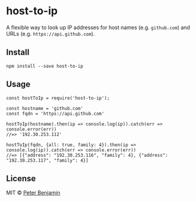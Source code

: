 # host-to-ip
A flexible way to look up IP addresses for host names (e.g. `github.com`) and URLs (e.g. `https://api.github.com`).

## Install
`npm install --save host-to-ip`

## Usage
```
const hostToIp = require('host-to-ip');

const hostname = 'github.com'
const fqdn = 'https://api.github.com'

hostToIp(hostname).then(ip => console.log(ip)).catch(err => console.error(err))
//=> '192.30.253.112'

hostToIp(fqdn, {all: true, family: 4}).then(ip => console.log(ip)).catch(err => console.error(err))
//=> [{"address": "192.30.253.116", "family": 4}, {"address": "192.30.253.117", "family": 4}]
```

## License
MIT &copy; [Peter Benjamin](https://github.com/pmbenjamin)
